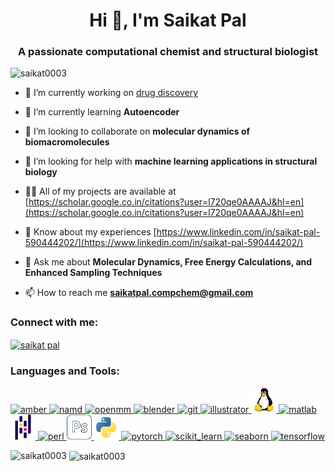 <h1 align="center">Hi 👋, I'm Saikat Pal</h1>
<h3 align="center">A passionate computational chemist and structural biologist</h3>

<p align="left"> <img src="https://komarev.com/ghpvc/?username=saikat0003&label=Profile%20views&color=0e75b6&style=flat" alt="saikat0003" /> </p>

- 🔭 I’m currently working on [drug discovery](https://github.com/NgFEP)

- 🌱 I’m currently learning **Autoencoder**

- 👯 I’m looking to collaborate on **molecular dynamics of biomacromolecules**

- 🤝 I’m looking for help with **machine learning applications in structural biology**

- 👨‍💻 All of my projects are available at [https://scholar.google.co.in/citations?user=l720qe0AAAAJ&hl=en](https://scholar.google.co.in/citations?user=l720qe0AAAAJ&hl=en)

- 📄 Know about my experiences [https://www.linkedin.com/in/saikat-pal-590444202/](https://www.linkedin.com/in/saikat-pal-590444202/)

- 💬 Ask me about **Molecular Dynamics, Free Energy Calculations, and Enhanced Sampling Techniques**

- 📫 How to reach me **saikatpal.compchem@gmail.com**

<h3 align="left">Connect with me:</h3>
<p align="left">
<a href="https://linkedin.com/in/saikat pal" target="blank"><img align="center" src="https://raw.githubusercontent.com/rahuldkjain/github-profile-readme-generator/master/src/images/icons/Social/linked-in-alt.svg" alt="saikat pal" height="30" width="40" /></a>
</p>

<h3 align="left">Languages and Tools:</h3>
<p align="left"> 
  <a href="https://ambermd.org/" target="_blank" rel="noreferrer"> <img src="https://img.shields.io/badge/AMBER-orange?style=for-the-badge&logo=amber" alt="amber" /> </a>
  <a href="https://www.ks.uiuc.edu/Research/namd/" target="_blank" rel="noreferrer"> <img src="https://img.shields.io/badge/NAMD-blue?style=for-the-badge&logo=namd" alt="namd" /> </a>
  <a href="https://openmm.org/" target="_blank" rel="noreferrer"> <img src="https://img.shields.io/badge/OpenMM-green?style=for-the-badge&logo=openmm" alt="openmm" /> </a>
  <a href="https://www.blender.org/" target="_blank" rel="noreferrer"> <img src="https://download.blender.org/branding/community/blender_community_badge_white.svg" alt="blender" width="40" height="40"/> </a> 
  <a href="https://git-scm.com/" target="_blank" rel="noreferrer"> <img src="https://www.vectorlogo.zone/logos/git-scm/git-scm-icon.svg" alt="git" width="40" height="40"/> </a> 
  <a href="https://www.adobe.com/in/products/illustrator.html" target="_blank" rel="noreferrer"> <img src="https://www.vectorlogo.zone/logos/adobe_illustrator/adobe_illustrator-icon.svg" alt="illustrator" width="40" height="40"/> </a> 
  <a href="https://www.linux.org/" target="_blank" rel="noreferrer"> <img src="https://raw.githubusercontent.com/devicons/devicon/master/icons/linux/linux-original.svg" alt="linux" width="40" height="40"/> </a> 
  <a href="https://www.mathworks.com/" target="_blank" rel="noreferrer"> <img src="https://upload.wikimedia.org/wikipedia/commons/2/21/Matlab_Logo.png" alt="matlab" width="40" height="40"/> </a> 
  <a href="https://pandas.pydata.org/" target="_blank" rel="noreferrer"> <img src="https://raw.githubusercontent.com/devicons/devicon/2ae2a900d2f041da66e950e4d48052658d850630/icons/pandas/pandas-original.svg" alt="pandas" width="40" height="40"/> </a> 
  <a href="https://www.perl.org/" target="_blank" rel="noreferrer"> <img src="https://api.iconify.design/logos-perl.svg" alt="perl" width="40" height="40"/> </a> 
  <a href="https://www.photoshop.com/en" target="_blank" rel="noreferrer"> <img src="https://raw.githubusercontent.com/devicons/devicon/master/icons/photoshop/photoshop-line.svg" alt="photoshop" width="40" height="40"/> </a> 
  <a href="https://www.python.org" target="_blank" rel="noreferrer"> <img src="https://raw.githubusercontent.com/devicons/devicon/master/icons/python/python-original.svg" alt="python" width="40" height="40"/> </a> 
  <a href="https://pytorch.org/" target="_blank" rel="noreferrer"> <img src="https://www.vectorlogo.zone/logos/pytorch/pytorch-icon.svg" alt="pytorch" width="40" height="40"/> </a> 
  <a href="https://scikit-learn.org/" target="_blank" rel="noreferrer"> <img src="https://upload.wikimedia.org/wikipedia/commons/0/05/Scikit_learn_logo_small.svg" alt="scikit_learn" width="40" height="40"/> </a> 
  <a href="https://seaborn.pydata.org/" target="_blank" rel="noreferrer"> <img src="https://seaborn.pydata.org/_images/logo-mark-lightbg.svg" alt="seaborn" width="40" height="40"/> </a> 
  <a href="https://www.tensorflow.org" target="_blank" rel="noreferrer"> <img src="https://www.vectorlogo.zone/logos/tensorflow/tensorflow-icon.svg" alt="tensorflow" width="40" height="40"/> </a> 
</p>

<p><img align="left" src="https://github-readme-stats.vercel.app/api/top-langs?username=saikat0003&show_icons=true&locale=en&layout=compact" alt="saikat0003" /></p>

<p>&nbsp;<img align="center" src="https://github-readme-stats.vercel.app/api?username=saikat0003&show_icons=true&locale=en" alt="saikat0003" /></p>
